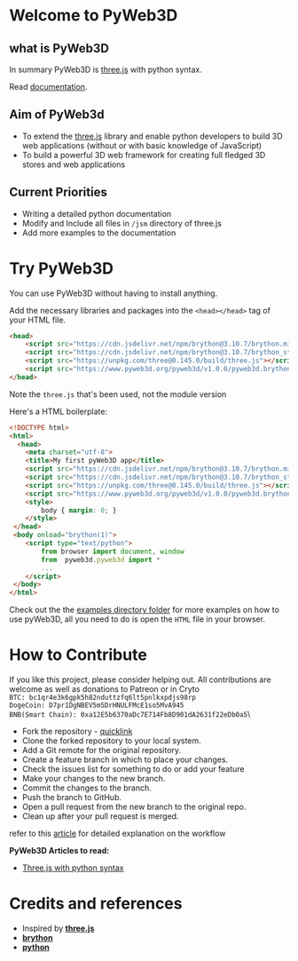 # Welcome to PyWeb3D
## what is PyWeb3D

In summary PyWeb3D is [three.js](https://threejs.org/) with python syntax. 

Read [documentation](https://www.pyweb3d.org/docs/docs.html#manual/en/introduction/Installation).

## Aim of PyWeb3d
 - To extend the [three.js](https://threejs.org/) library and enable python developers to build 3D web applications (without or with basic knowledge of JavaScript)
 - To build a powerful 3D web framework for creating full fledged 3D stores and web applications

## Current Priorities
 - Writing a detailed python documentation
 - Modify and Include all files in `/jsm` directory of three.js
 - Add more examples to the documentation

# Try PyWeb3D
You can use PyWeb3D without having to install anything.

Add the necessary libraries and packages into the `<head></head>` tag of your HTML file.
```html 
<head>     
	<script src="https://cdn.jsdelivr.net/npm/brython@3.10.7/brython.min.js"></script>
	<script src="https://cdn.jsdelivr.net/npm/brython@3.10.7/brython_stdlib.js"></script>
	<script src="https://unpkg.com/three@0.145.0/build/three.js"></script>
	<script src="https://www.pyweb3d.org/pyweb3d/v1.0.0/pyweb3d.brython.js"></script>
</head>
```
Note the `three.js` that's been used, not the module version

Here's a HTML boilerplate:
```html
<!DOCTYPE html>
<html>
  <head>
	<meta charset="utf-8">
	<title>My first pyWeb3D app</title>
	<script src="https://cdn.jsdelivr.net/npm/brython@3.10.7/brython.min.js"></script>
	<script src="https://cdn.jsdelivr.net/npm/brython@3.10.7/brython_stdlib.js"></script>
	<script src="https://unpkg.com/three@0.145.0/build/three.js"></script>
	<script src="https://www.pyweb3d.org/pyweb3d/v1.0.0/pyweb3d.brython.js"></script>
	<style>
	    body { margin: 0; }
	</style>
 </head>
 <body onload="brython(1)">
	<script type="text/python">
		from browser import document, window
		from  pyweb3d.pyweb3d import *
		...
	</script>
 </body>
</html>
```

Check out the the [examples directory folder](https://github.com/Bruno-Odinukweze/PyWeb3D/tree/main/examples) for more examples on how to use pyWeb3D, all you need to do is open the `HTML` file in your browser.

# How to Contribute
If you like this project, please consider helping out. All contributions are welcome as well as donations to Patreon or in Cryto\
`BTC: bc1qr4e3k6gpk5h82nduttzfq6lt5pnlkxpdjs98rp`\
`DogeCoin: D7pr1DgNBEV5m5DrHNULFMcE1so5MvA945`\
`BNB(Smart Chain): 0xa12E5b6370aDc7E714Fb8D901dA2631f22eDb0a5`\

 - Fork the repository - [quicklink](https://github.com/Bruno-Odinukweze/PyWeb3D/fork)
 - Clone the forked repository to your local system.
 - Add a Git remote for the original repository.
 - Create a feature branch in which to place your changes.
 - Check the issues list for something to do or add your feature
 - Make your changes to the new branch.
 - Commit the changes to the branch.
 - Push the branch to GitHub.
 - Open a pull request from the new branch to the original repo.
 - Clean up after your pull request is merged.

refer to this [article](https://blog.scottlowe.org/2015/01/27/using-fork-branch-git-workflow/) for detailed explanation on the workflow

**PyWeb3D Articles to read:**
 - [Three.js with python syntax](https://medium.com/@brunoodinukweze1/three-js-with-python-syntax-pyweb3d-2152bed1a43d)

# Credits and references
 - Inspired by **[three.js](https://threejs.org/)**
 - **[brython](https://brython.info/)**
 - **[python](https://python.org/)**
